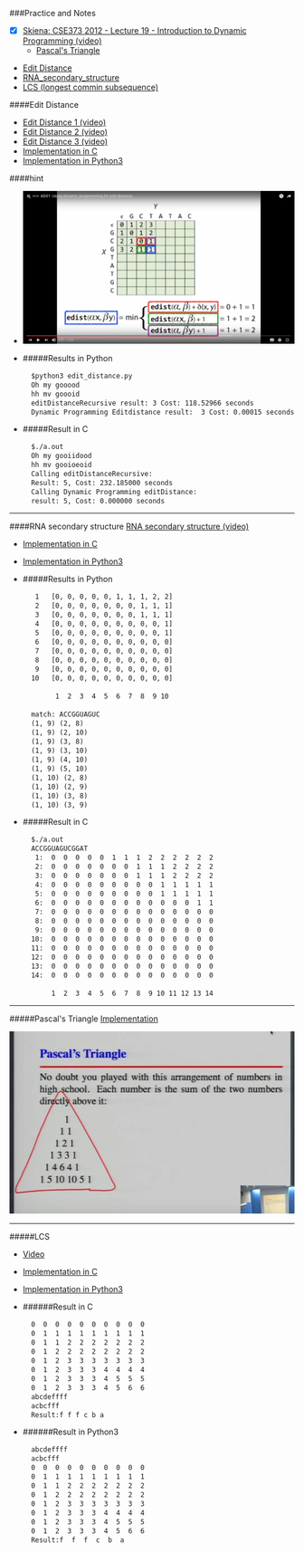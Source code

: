 ###Practice and Notes
- [x] [Skiena: CSE373 2012 - Lecture 19 - Introduction to Dynamic Programming (video)](https://youtu.be/Qc2ieXRgR0k?list=PLOtl7M3yp-DV69F32zdK7YJcNXpTunF2b&t=1718)
	* [Pascal's Triangle](#pascal's-triangle)
- [Edit Distance](#edit-distance)
- [RNA_secondary_structure](#rna-secondary-structure)
- [LCS (longest commin subsequence)](#lcs)



####Edit Distance

* [Edit Distance 1 (video)](https://www.youtube.com/watch?v=8Q2IEIY2pDU&index=33&list=PL2mpR0RYFQsBiCWVJSvVAO3OJ2t7DzoHA)
* [Edit Distance 2 (video)](https://www.youtube.com/watch?v=0KzWq118UNI&index=34&list=PL2mpR0RYFQsBiCWVJSvVAO3OJ2t7DzoHA)
* [Edit Distance 3 (video)](https://www.youtube.com/watch?v=Xg6uyW9Bscs&index=35&list=PL2mpR0RYFQsBiCWVJSvVAO3OJ2t7DzoHA)
* [Implementation in C](https://github.com/zpoint/Algorithms/blob/master/Dynamic%20Programming/edit_distance.c)
* [Implementation in Python3](https://github.com/zpoint/Algorithms/blob/master/Dynamic%20Programming/edit_distance.py)

####hint

* ![image](https://github.com/zpoint/Algorithms/blob/master/screenshots/ed.png)

* #####Results in Python

		$python3 edit_distance.py
		Oh my gooood
		hh mv goooid
		editDistanceRecursive result: 3	Cost: 118.52966 seconds
		Dynamic Programming Editdistance result:  3	Cost: 0.00015 seconds

* #####Result in C
	
    	$./a.out
		Oh my gooiidood
		hh mv gooioeoid
		Calling editDistanceRecursive:
		Result: 5, Cost: 232.185000 seconds
		Calling Dynamic Programming editDistance:
		result: 5, Cost: 0.000000 seconds
- - -

####RNA secondary structure
[RNA secondary structure (video)](https://www.coursera.org/learn/algorithmic-thinking-2/lecture/80RrW/the-rna-secondary-structure-problem)
* [Implementation in C](https://github.com/zpoint/Algorithms/blob/master/Dynamic%20Programming/RNA_secondary_structure.c)
* [Implementation in Python3](https://github.com/zpoint/Algorithms/blob/master/Dynamic%20Programming/RNA_secondary_structure.py)

* #####Results in Python

		 1   [0, 0, 0, 0, 0, 1, 1, 1, 2, 2]
		 2   [0, 0, 0, 0, 0, 0, 0, 1, 1, 1]
		 3   [0, 0, 0, 0, 0, 0, 0, 1, 1, 1]
		 4   [0, 0, 0, 0, 0, 0, 0, 0, 0, 1]
		 5   [0, 0, 0, 0, 0, 0, 0, 0, 0, 1]
		 6   [0, 0, 0, 0, 0, 0, 0, 0, 0, 0]
		 7   [0, 0, 0, 0, 0, 0, 0, 0, 0, 0]
		 8   [0, 0, 0, 0, 0, 0, 0, 0, 0, 0]
		 9   [0, 0, 0, 0, 0, 0, 0, 0, 0, 0]
		10   [0, 0, 0, 0, 0, 0, 0, 0, 0, 0]
     
		      1  2  3  4  5  6  7  8  9 10 
		
		match: ACCGGUAGUC
		(1, 9) (2, 8) 
		(1, 9) (2, 10) 
		(1, 9) (3, 8) 
		(1, 9) (3, 10) 
		(1, 9) (4, 10) 
		(1, 9) (5, 10) 
		(1, 10) (2, 8) 
		(1, 10) (2, 9) 
		(1, 10) (3, 8) 
		(1, 10) (3, 9) 

* #####Result in C
	
    	$./a.out
		ACCGGUAGUCGGAT
		 1:  0  0  0  0  0  1  1  1  2  2  2  2  2  2 
		 2:  0  0  0  0  0  0  0  1  1  1  2  2  2  2 
		 3:  0  0  0  0  0  0  0  1  1  1  2  2  2  2 
		 4:  0  0  0  0  0  0  0  0  0  1  1  1  1  1 
		 5:  0  0  0  0  0  0  0  0  0  1  1  1  1  1 
		 6:  0  0  0  0  0  0  0  0  0  0  0  0  1  1 
		 7:  0  0  0  0  0  0  0  0  0  0  0  0  0  0 
		 8:  0  0  0  0  0  0  0  0  0  0  0  0  0  0 
		 9:  0  0  0  0  0  0  0  0  0  0  0  0  0  0 
		10:  0  0  0  0  0  0  0  0  0  0  0  0  0  0 
		11:  0  0  0  0  0  0  0  0  0  0  0  0  0  0 
		12:  0  0  0  0  0  0  0  0  0  0  0  0  0  0 
		13:  0  0  0  0  0  0  0  0  0  0  0  0  0  0 
		14:  0  0  0  0  0  0  0  0  0  0  0  0  0  0 
		
		     1  2  3  4  5  6  7  8  9 10 11 12 13 14 
- - -



#####Pascal's Triangle
[Implementation](https://github.com/zpoint/Algorithms/blob/master/Dynamic%20Programming/pt.c)

![image](https://github.com/zpoint/Algorithms/blob/master/screenshots/pt.png)


- - -
#####LCS

- [Video](https://www.youtube.com/watch?v=NnD96abizww)
* [Implementation in C](https://github.com/zpoint/Algorithms/blob/master/Dynamic%20Programming/lcs.c)
* [Implementation in Python3](https://github.com/zpoint/Algorithms/blob/master/Dynamic%20Programming/lcs.py)

* ######Result in C

		0  0  0  0  0  0  0  0  0  0  
		0  1  1  1  1  1  1  1  1  1  
		0  1  1  2  2  2  2  2  2  2  
		0  1  2  2  2  2  2  2  2  2  
		0  1  2  3  3  3  3  3  3  3  
		0  1  2  3  3  3  4  4  4  4  
		0  1  2  3  3  3  4  5  5  5  
		0  1  2  3  3  3  4  5  6  6  
		abcdeffff
		acbcfff
		Result:f f f c b a 

* ######Result in Python3

		abcdeffff
		acbcfff
		0  0  0  0  0  0  0  0  0  0  
		0  1  1  1  1  1  1  1  1  1  
		0  1  1  2  2  2  2  2  2  2  
		0  1  2  2  2  2  2  2  2  2  
		0  1  2  3  3  3  3  3  3  3  
		0  1  2  3  3  3  4  4  4  4  
		0  1  2  3  3  3  4  5  5  5  
		0  1  2  3  3  3  4  5  6  6  
		Result:f  f  f  c  b  a  

